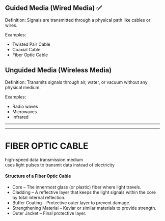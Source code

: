 ## Guided Media (Wired Media)  ✅
Definition:
Signals are transmitted through a physical path like cables or wires.

Examples:
- Twisted Pair Cable
- Coaxial Cable
- Fiber Optic Cable


## Unguided Media (Wireless Media)
Definition:
Transmits signals through air, water, or vacuum without any physical medium.

Examples:
- Radio waves
- Microwaves
- Infrared


----
---

# FIBER OPTIC CABLE
high-speed data transmission medium  
uses light pulses to transmit data instead of electricity  
#### Structure of a Fiber Optic Cable
- Core – The innermost glass (or plastic) fiber where light travels.
- Cladding – A reflective layer that keeps the light signals within the core by total internal reflection.
- Buffer Coating – Protective outer layer to prevent damage.
- Strengthening Material – Kevlar or similar materials to provide strength.
- Outer Jacket – Final protective layer.


